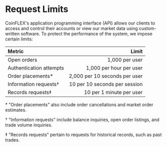 # Request Limits

CoinFLEX's application programming interface (API) allows our clients to access and control their accounts or view our market data using custom-written software. To protect the performance of the system, we impose certain limits:

| Metric                  |                            Limit |
|:------------------------|---------------------------------:|
| Open orders             |                   1,000 per user |
| Authentication attempts |          1,000 per hour per user |
| Order placements*       |    2,000 per 10 seconds per user |
| Information requests†   |    10 per 10 seconds per session |
| Records requests‡       |         10 per 1 minute per user |

\* "Order placements" also include order cancellations and market order estimates.

† "Information requests" include balance inquiries, open order listings, and trade volume inquiries.

‡ "Records requests" pertain to requests for historical records, such as past trades.
